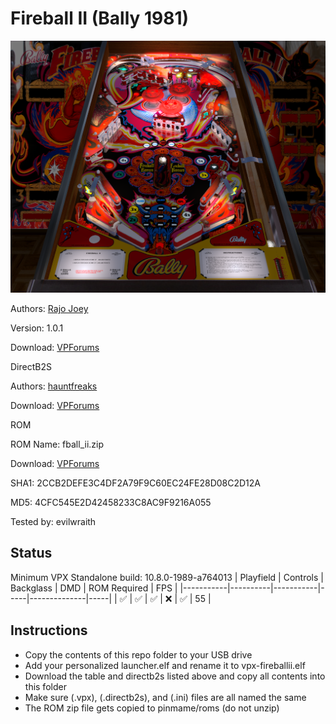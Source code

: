 # Fireball II (Bally 1981)

![Table Preview](https://github.com/evilwraith/vpx-images/blob/main/vpx-fireballii.png)

Authors: [Rajo Joey](https://www.vpforums.org/index.php?showuser=80054)

Version: 1.0.1

Download: [VPForums](https://www.vpforums.org/index.php?app=downloads&showfile=15936)

DirectB2S

Authors: [hauntfreaks](https://vpuniverse.com/profile/5216-hauntfreaks/)

Download: [VPForums](https://www.vpforums.org/index.php?app=downloads&showfile=12182)

ROM

ROM Name: fball_ii.zip

Download: [VPForums](https://www.vpforums.org/index.php?app=downloads&showfile=149)

SHA1: 2CCB2DEFE3C4DF2A79F9C60EC24FE28D08C2D12A

MD5:  4CFC545E2D42458233C8AC9F9216A055 

Tested by: evilwraith

## Status 

Minimum VPX Standalone build: 10.8.0-1989-a764013
| Playfield | Controls | Backglass | DMD | ROM Required | FPS | 
|-----------|----------|-----------|-----|--------------|-----|
| :white_check_mark: | :white_check_mark: | :white_check_mark: | :x: | :white_check_mark: | 55 |

## Instructions

- Copy the contents of this repo folder to your USB drive
- Add your personalized launcher.elf and rename it to vpx-fireballii.elf
- Download the table and directb2s listed above and copy all contents into this folder
- Make sure (.vpx), (.directb2s), and (.ini) files are all named the same
- The ROM zip file gets copied to pinmame/roms (do not unzip)